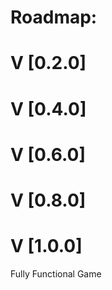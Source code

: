 Roadmap:
========

V [0.2.0]
========

V [0.4.0]
========

V [0.6.0]
========

V [0.8.0]
========

V [1.0.0]
========

Fully Functional Game